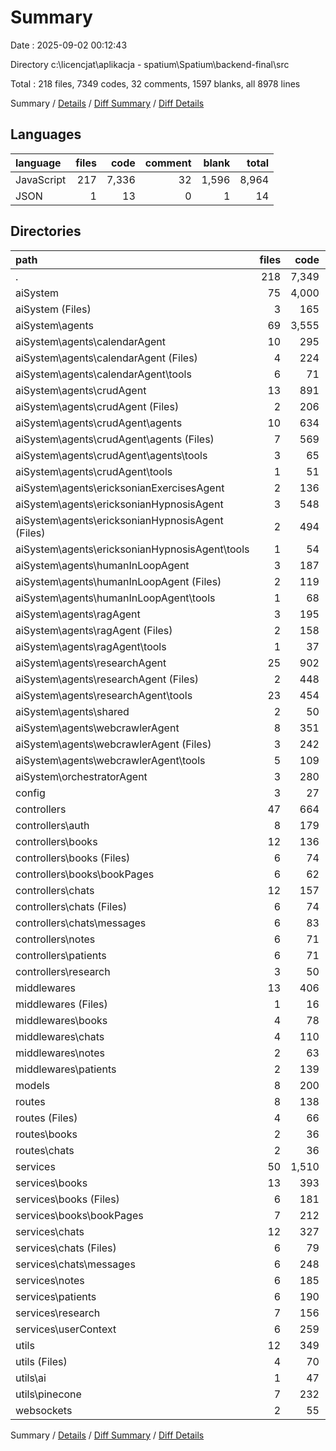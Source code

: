 # Summary

Date : 2025-09-02 00:12:43

Directory c:\\licencjat\\aplikacja - spatium\\Spatium\\backend-final\\src

Total : 218 files, 7349 codes, 32 comments, 1597 blanks, all 8978 lines

Summary / [Details](details.md) / [Diff Summary](diff.md) / [Diff Details](diff-details.md)

## Languages

| language   | files |  code | comment | blank | total |
| :--------- | ----: | ----: | ------: | ----: | ----: |
| JavaScript |   217 | 7,336 |      32 | 1,596 | 8,964 |
| JSON       |     1 |    13 |       0 |     1 |    14 |

## Directories

| path                                               | files |  code | comment | blank | total |
| :------------------------------------------------- | ----: | ----: | ------: | ----: | ----: |
| .                                                  |   218 | 7,349 |      32 | 1,597 | 8,978 |
| aiSystem                                           |    75 | 4,000 |      13 |   820 | 4,833 |
| aiSystem (Files)                                   |     3 |   165 |       4 |    26 |   195 |
| aiSystem\\agents                                   |    69 | 3,555 |       9 |   743 | 4,307 |
| aiSystem\\agents\\calendarAgent                    |    10 |   295 |       0 |    51 |   346 |
| aiSystem\\agents\\calendarAgent (Files)            |     4 |   224 |       0 |    41 |   265 |
| aiSystem\\agents\\calendarAgent\\tools             |     6 |    71 |       0 |    10 |    81 |
| aiSystem\\agents\\crudAgent                        |    13 |   891 |       0 |   178 | 1,069 |
| aiSystem\\agents\\crudAgent (Files)                |     2 |   206 |       0 |    40 |   246 |
| aiSystem\\agents\\crudAgent\\agents                |    10 |   634 |       0 |   124 |   758 |
| aiSystem\\agents\\crudAgent\\agents (Files)        |     7 |   569 |       0 |   106 |   675 |
| aiSystem\\agents\\crudAgent\\agents\\tools         |     3 |    65 |       0 |    18 |    83 |
| aiSystem\\agents\\crudAgent\\tools                 |     1 |    51 |       0 |    14 |    65 |
| aiSystem\\agents\\ericksonianExercisesAgent        |     2 |   136 |       0 |    44 |   180 |
| aiSystem\\agents\\ericksonianHypnosisAgent         |     3 |   548 |       0 |   115 |   663 |
| aiSystem\\agents\\ericksonianHypnosisAgent (Files) |     2 |   494 |       0 |   105 |   599 |
| aiSystem\\agents\\ericksonianHypnosisAgent\\tools  |     1 |    54 |       0 |    10 |    64 |
| aiSystem\\agents\\humanInLoopAgent                 |     3 |   187 |       0 |    37 |   224 |
| aiSystem\\agents\\humanInLoopAgent (Files)         |     2 |   119 |       0 |    26 |   145 |
| aiSystem\\agents\\humanInLoopAgent\\tools          |     1 |    68 |       0 |    11 |    79 |
| aiSystem\\agents\\ragAgent                         |     3 |   195 |       0 |    39 |   234 |
| aiSystem\\agents\\ragAgent (Files)                 |     2 |   158 |       0 |    32 |   190 |
| aiSystem\\agents\\ragAgent\\tools                  |     1 |    37 |       0 |     7 |    44 |
| aiSystem\\agents\\researchAgent                    |    25 |   902 |       0 |   203 | 1,105 |
| aiSystem\\agents\\researchAgent (Files)            |     2 |   448 |       0 |    68 |   516 |
| aiSystem\\agents\\researchAgent\\tools             |    23 |   454 |       0 |   135 |   589 |
| aiSystem\\agents\\shared                           |     2 |    50 |       0 |     9 |    59 |
| aiSystem\\agents\\webcrawlerAgent                  |     8 |   351 |       9 |    67 |   427 |
| aiSystem\\agents\\webcrawlerAgent (Files)          |     3 |   242 |       0 |    41 |   283 |
| aiSystem\\agents\\webcrawlerAgent\\tools           |     5 |   109 |       9 |    26 |   144 |
| aiSystem\\orchestratorAgent                        |     3 |   280 |       0 |    51 |   331 |
| config                                             |     3 |    27 |       0 |     5 |    32 |
| controllers                                        |    47 |   664 |       0 |   152 |   816 |
| controllers\\auth                                  |     8 |   179 |       0 |    60 |   239 |
| controllers\\books                                 |    12 |   136 |       0 |    19 |   155 |
| controllers\\books (Files)                         |     6 |    74 |       0 |    12 |    86 |
| controllers\\books\\bookPages                      |     6 |    62 |       0 |     7 |    69 |
| controllers\\chats                                 |    12 |   157 |       0 |    41 |   198 |
| controllers\\chats (Files)                         |     6 |    74 |       0 |    19 |    93 |
| controllers\\chats\\messages                       |     6 |    83 |       0 |    22 |   105 |
| controllers\\notes                                 |     6 |    71 |       0 |     9 |    80 |
| controllers\\patients                              |     6 |    71 |       0 |    11 |    82 |
| controllers\\research                              |     3 |    50 |       0 |    12 |    62 |
| middlewares                                        |    13 |   406 |       0 |   112 |   518 |
| middlewares (Files)                                |     1 |    16 |       0 |     7 |    23 |
| middlewares\\books                                 |     4 |    78 |       0 |    21 |    99 |
| middlewares\\chats                                 |     4 |   110 |       0 |    35 |   145 |
| middlewares\\notes                                 |     2 |    63 |       0 |    19 |    82 |
| middlewares\\patients                              |     2 |   139 |       0 |    30 |   169 |
| models                                             |     8 |   200 |       0 |    44 |   244 |
| routes                                             |     8 |   138 |       2 |    30 |   170 |
| routes (Files)                                     |     4 |    66 |       0 |    14 |    80 |
| routes\\books                                      |     2 |    36 |       2 |     8 |    46 |
| routes\\chats                                      |     2 |    36 |       0 |     8 |    44 |
| services                                           |    50 | 1,510 |      14 |   354 | 1,878 |
| services\\books                                    |    13 |   393 |       0 |    93 |   486 |
| services\\books (Files)                            |     6 |   181 |       0 |    41 |   222 |
| services\\books\\bookPages                         |     7 |   212 |       0 |    52 |   264 |
| services\\chats                                    |    12 |   327 |       0 |    77 |   404 |
| services\\chats (Files)                            |     6 |    79 |       0 |    24 |   103 |
| services\\chats\\messages                          |     6 |   248 |       0 |    53 |   301 |
| services\\notes                                    |     6 |   185 |       0 |    41 |   226 |
| services\\patients                                 |     6 |   190 |       1 |    42 |   233 |
| services\\research                                 |     7 |   156 |       0 |    47 |   203 |
| services\\userContext                              |     6 |   259 |      13 |    54 |   326 |
| utils                                              |    12 |   349 |       3 |    66 |   418 |
| utils (Files)                                      |     4 |    70 |       0 |    20 |    90 |
| utils\\ai                                          |     1 |    47 |       3 |     7 |    57 |
| utils\\pinecone                                    |     7 |   232 |       0 |    39 |   271 |
| websockets                                         |     2 |    55 |       0 |    14 |    69 |

Summary / [Details](details.md) / [Diff Summary](diff.md) / [Diff Details](diff-details.md)
